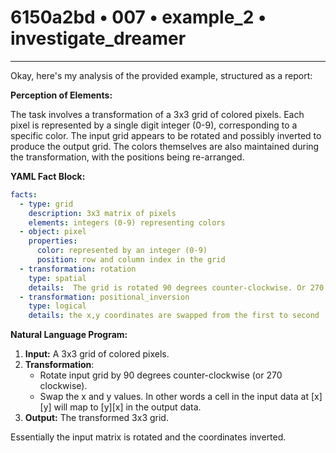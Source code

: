 # 6150a2bd • 007 • example_2 • investigate_dreamer

---
Okay, here's my analysis of the provided example, structured as a report:

**Perception of Elements:**

The task involves a transformation of a 3x3 grid of colored pixels. Each pixel is represented by a single digit integer (0-9), corresponding to a specific color. The input grid appears to be rotated and possibly inverted to produce the output grid. The colors themselves are also maintained during the transformation, with the positions being re-arranged.

**YAML Fact Block:**



```yaml
facts:
  - type: grid
    description: 3x3 matrix of pixels
    elements: integers (0-9) representing colors
  - object: pixel
    properties:
      color: represented by an integer (0-9)
      position: row and column index in the grid
  - transformation: rotation
    type: spatial
    details:  The grid is rotated 90 degrees counter-clockwise. Or 270 clockwise
  - transformation: positional_inversion
    type: logical
    details: the x,y coordinates are swapped from the first to second
```



**Natural Language Program:**

1.  **Input:** A 3x3 grid of colored pixels.
2.  **Transformation**:
    *   Rotate input grid by 90 degrees counter-clockwise (or 270 clockwise).
    *   Swap the x and y values. In other words a cell in the input data at \[x][y] will map to \[y][x] in the output data.
3.  **Output:** The transformed 3x3 grid.

Essentially the input matrix is rotated and the coordinates inverted.


